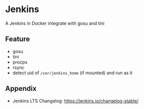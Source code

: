 # Jenkins

A Jenkins in Docker integrate with gosu and tini

## Feature
* gosu
* tini
* procps
* rsync
* detect uid of `/var/jenkins_home` (if mounted) and run as it

## Appendix

* Jenkins LTS Changelog: https://jenkins.io/changelog-stable/
